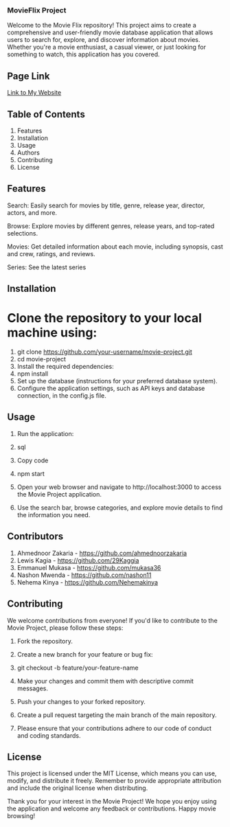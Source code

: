 ### MovieFlix  Project 
Welcome to the Movie Flix repository! This project aims to create a comprehensive and user-friendly movie database application that allows users to search for, explore, and discover information about movies. Whether you're a movie enthusiast, a casual viewer, or just looking for something to watch, this application has you covered.

## Page Link 
[Link to My Website](https://wonderful-platypus-e4b5de.netlify.app/)

## Table of Contents
1. Features
2. Installation
3. Usage
4. Authors
5. Contributing
6. License
## Features
Search: Easily search for movies by title, genre, release year, director, actors, and more.

Browse: Explore movies by different genres, release years, and top-rated selections.

Movies: Get detailed information about each movie, including synopsis, cast and crew, ratings, and reviews.

Series: See the latest series 

## Installation
# Clone the repository to your local machine using:
1. git clone https://github.com/your-username/movie-project.git
2. cd movie-project
3. Install the required dependencies:
4. npm install
5. Set up the database (instructions for your preferred database system).
6. Configure the application settings, such as API keys and database connection, in the config.js file.

## Usage
1. Run the application:
2. sql
3. Copy code
4. npm start
5. Open your web browser and navigate to http://localhost:3000 to access the Movie Project application.

6. Use the search bar, browse categories, and explore movie details to find the information you need.

## Contributors
1. Ahmednoor Zakaria - https://github.com/ahmednoorzakaria
2. Lewis Kagia - https://github.com/29Kaggia
3. Emmanuel Mukasa - https://github.com/mukasa36
4. Nashon Mwenda - https://github.com/nashon11
5. Nehema Kinya - https://github.com/Nehemakinya

## Contributing
We welcome contributions from everyone! If you'd like to contribute to the Movie Project, please follow these steps:

1. Fork the repository.

2. Create a new branch for your feature or bug fix:
3. git checkout -b feature/your-feature-name
4. Make your changes and commit them with descriptive commit messages.

5. Push your changes to your forked repository.

6. Create a pull request targeting the main branch of the main repository.

7. Please ensure that your contributions adhere to our code of conduct and coding standards.

## License
This project is licensed under the MIT License, which means you can use, modify, and distribute it freely. Remember to provide appropriate attribution and include the original license when distributing.

Thank you for your interest in the Movie Project! We hope you enjoy using the application and welcome any feedback or contributions. Happy movie browsing!